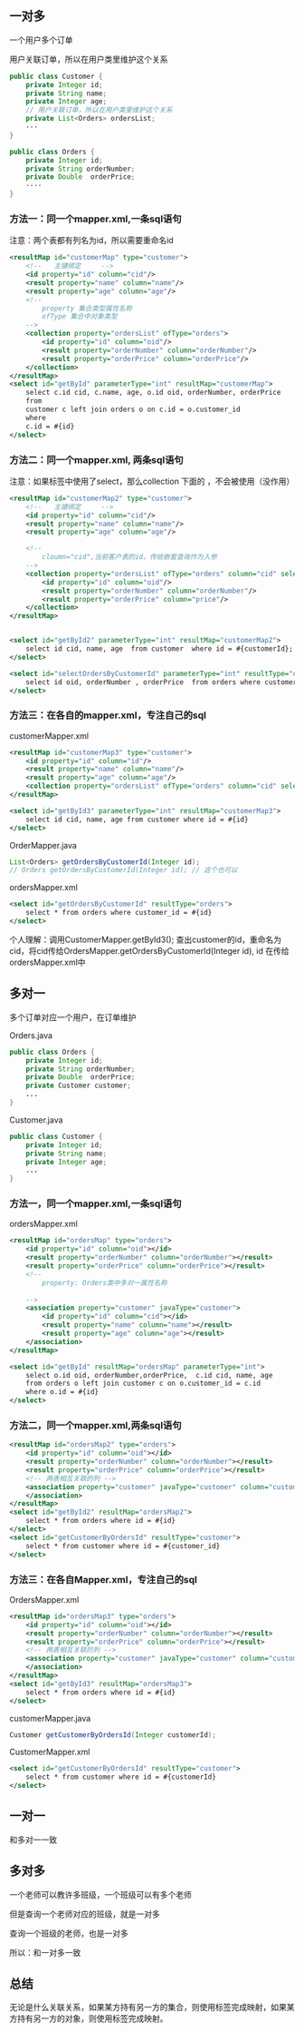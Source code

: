 ## 一对多

一个用户多个订单

 用户关联订单，所以在用户类里维护这个关系

```java
public class Customer {
    private Integer id;
    private String name;
    private Integer age;
    // 用户关联订单，所以在用户类里维护这个关系
    private List<Orders> ordersList;
    ···
}

public class Orders {
    private Integer id;
    private String orderNumber;
    private Double  orderPrice;
    ····
}
```

### 方法一：同一个mapper.xml,一条sql语句

注意：两个表都有列名为id，所以需要重命名id

```xml
<resultMap id="customerMap" type="customer">
    <!--   主键绑定     -->
    <id property="id" column="cid"/>
    <result property="name" column="name"/>
    <result property="age" column="age"/>
    <!--
        property 集合类型属性名称
        ofType 集合中对象类型
    -->
    <collection property="ordersList" ofType="orders">
        <id property="id" column="oid"/>
        <result property="orderNumber" column="orderNumber"/>
        <result property="orderPrice" column="orderPrice"/>
    </collection>
</resultMap>
<select id="getById" parameterType="int" resultMap="customerMap">
    select c.id cid, c.name, age, o.id oid, orderNumber, orderPrice
    from
    customer c left join orders o on c.id = o.customer_id
    where
    c.id = #{id}
</select>
```

### 方法二：同一个mapper.xml, 两条sql语句

注意：如果<collection>标签中使用了select，那么collection 下面的 <id>，<result>不会被使用（没作用）

```xml
<resultMap id="customerMap2" type="customer">
    <!--   主键绑定     -->
    <id property="id" column="cid"/>
    <result property="name" column="name"/>
    <result property="age" column="age"/>

    <!--
		cloumn="cid",当前客户表的id，传给嵌套查询作为入参
	-->
    <collection property="ordersList" ofType="orders" column="cid" select="selectOrdersByCustomerId">
        <id property="id" column="oid"/>
        <result property="orderNumber" column="orderNumber"/>
        <result property="orderPrice" column="price"/>
    </collection>
</resultMap>


<select id="getById2" parameterType="int" resultMap="customerMap2">
    select id cid, name, age  from customer  where id = #{customerId};
</select>

<select id="selectOrdersByCustomerId" parameterType="int" resultType="orders">
    select id oid, orderNumber , orderPrice  from orders where customer_id= #{cid}
</select>
```

### 方法三：在各自的mapper.xml，专注自己的sql

customerMapper.xml

```xml
<resultMap id="customerMap3" type="customer">
    <id property="id" column="id"/>
    <result property="name" column="name"/>
    <result property="age" column="age"/>
    <collection property="ordersList" ofType="orders" column="cid" select="plus.hf.mapper.OrdersMapper.getOrdersByCustomerId"/>
</resultMap>

<select id="getById3" parameterType="int" resultMap="customerMap3">
    select id cid, name, age from customer where id = #{id}
</select>
```

OrderMapper.java

```java
List<Orders> getOrdersByCustomerId(Integer id);
// Orders getOrdersByCustomerId(Integer id); // 这个也可以
```

ordersMapper.xml

```xml
<select id="getOrdersByCustomerId" resultType="orders">
    select * from orders where customer_id = #{id}
</select>
```

个人理解：调用CustomerMapper.getById3(); 查出customer的id，重命名为cid，将cid传给OrdersMapper.getOrdersByCustomerId(Integer id), id 在传给ordersMapper.xml中

## 多对一

多个订单对应一个用户，在订单维护

Orders.java

```java
public class Orders {
    private Integer id;
    private String orderNumber;
    private Double  orderPrice;
    private Customer customer;
    ...
}
```

Customer.java

```java
public class Customer {
    private Integer id;
    private String name;
    private Integer age;
    ...
}
```

### 方法一，同一个mapper.xml,一条sql语句

ordersMapper.xml

```xml
<resultMap id="ordersMap" type="orders">
    <id property="id" column="oid"></id>
    <result property="orderNumber" column="orderNumber"></result>
    <result property="orderPrice" column="orderPrice"></result>
    <!--
		property: Orders类中多对一属性名称
		
	-->
    <association property="customer" javaType="customer">
        <id property="id" column="cid"></id>
        <result property="name" column="name"></result>
        <result property="age" column="age"></result>
    </association>
</resultMap>

<select id="getById" resultMap="ordersMap" parameterType="int">
    select o.id oid, orderNumber,orderPrice,  c.id cid, name, age
    from orders o left join customer c on o.customer_id = c.id
    where o.id = #{id}
</select>
```

### 方法二，同一个mapper.xml,两条sql语句

```xml
<resultMap id="ordersMap2" type="orders">
    <id property="id" column="oid"></id>
    <result property="orderNumber" column="orderNumber"></result>
    <result property="orderPrice" column="orderPrice"></result>
    <!-- 两表相互关联的列 -->
    <association property="customer" javaType="customer" column="customer_id" select="getCustomerByOrdersId">
    </association>
</resultMap>
<select id="getById2" resultMap="ordersMap2">
    select * from orders where id = #{id}
</select>
<select id="getCustomerByOrdersId" resultType="customer">
    select * from customer where id = #{customer_id}
</select>

```

### 方法三：在各自Mapper.xml，专注自己的sql

OrdersMapper.xml

```xml
<resultMap id="ordersMap3" type="orders">
    <id property="id" column="oid"></id>
    <result property="orderNumber" column="orderNumber"></result>
    <result property="orderPrice" column="orderPrice"></result>
    <!-- 两表相互关联的列 -->
    <association property="customer" javaType="customer" column="customer_id" select="plus.hf.mapper.OrdersMapper.getCustomerByOrdersId">
    </association>
</resultMap>
<select id="getById3" resultMap="ordersMap3">
    select * from orders where id = #{id}
</select>
```

customerMapper.java

```java
Customer getCustomerByOrdersId(Integer customerId);
```

CustomerMapper.xml

```xml
<select id="getCustomerByOrdersId" resultType="customer">
    select * from customer where id = #{customerId}
</select>
```

## 一对一

和多对一一致

## 多对多

一个老师可以教许多班级，一个班级可以有多个老师

但是查询一个老师对应的班级，就是一对多

查询一个班级的老师，也是一对多

所以：和一对多一致

## 总结

无论是什么关联关系，如果某方持有另一方的集合，则使用<collection>标签完成映射，如果某方持有另一方的对象，则使用<association>标签完成映射。